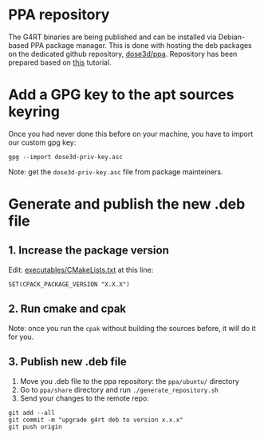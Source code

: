# PPA repository

The G4RT binaries are being published and can be installed via Debian-based PPA package manager.
This is done with hosting the deb packages on the dedicated github repository, [dose3d/ppa](https://github.com/dose3d/ppa). Repository has been prepared based on [this](https://assafmo.github.io/2019/05/02/ppa-repo-hosted-on-github.html) tutorial.

# Add a GPG key to the apt sources keyring
Once you had never done this before on your machine, you have to import our custom gpg key: 
```
gpg --import dose3d-priv-key.asc
```
Note: get the `dose3d-priv-key.asc` file from package mainteiners.

# Generate and publish the new .deb file
## 1. Increase the package version
Edit: [executables/CMakeLists.txt](../../executables/CMakeLists.txt) 
at this line:
```
SET(CPACK_PACKAGE_VERSION "X.X.X")
```

## 2. Run cmake and cpak
Note: once you run the `cpak` without building the sources before, it will do it for you.
## 3. Publish new .deb file
1. Move you .deb file to the ppa repository: the `ppa/ubuntu/` directory
2. Go to `ppa/share` directory and run `./generate_repository.sh`
3. Send your changes to the remote repo:
```
git add --all
git commit -m "upgrade g4rt deb to version x.x.x"
git push origin
```